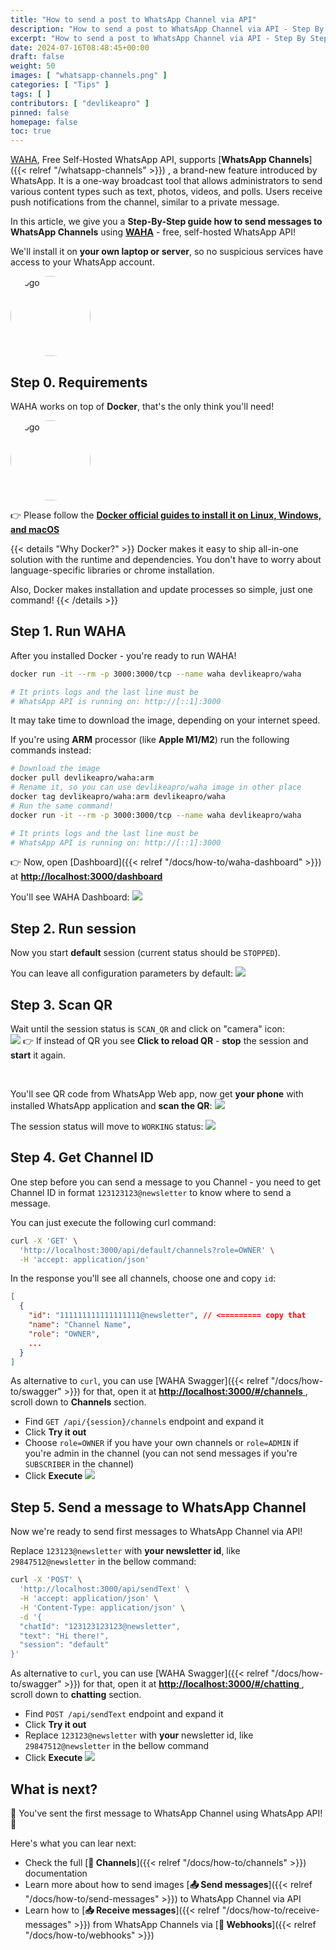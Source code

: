```yaml
---
title: "How to send a post to WhatsApp Channel via API"
description: "How to send a post to WhatsApp Channel via API - Step By Step Guide"
excerpt: "How to send a post to WhatsApp Channel via API - Step By Step Guide"
date: 2024-07-16T08:48:45+00:00
draft: false
weight: 50
images: [ "whatsapp-channels.png" ]
categories: [ "Tips" ]
tags: [ ]
contributors: [ "devlikeapro" ]
pinned: false
homepage: false
toc: true
---
```



[WAHA](/), Free Self-Hosted WhatsApp API, supports
[**WhatsApp Channels**]({{< relref "/whatsapp-channels" >}})
, a brand-new feature introduced by WhatsApp.
It is a one-way broadcast tool that allows administrators to send various content types such as text, photos, videos,
and polls.
Users receive push notifications from the channel, similar to a private message.

In this article, we give you a **Step-By-Step guide how to send messages to WhatsApp Channels** using
[**WAHA**](/) - free, self-hosted WhatsApp API!

We'll install it on **your own laptop or server**, so no suspicious services have access to your WhatsApp account.

<div class="text-center">
   <img src='/images/logo.svg' title='WhatsApp API' alt='logo' style='border-radius: 50%; width: 8rem'/>
</div>

## Step 0. Requirements

WAHA works on top of **Docker**, that's the only think you'll need! 
<div class="text-center">
   <img src='/logos/docker.svg' title='WhatsApp API' alt='logo' style='border-radius: 50%; width: 8rem'/>
</div>

👉 Please follow the 
<a href="https://docs.docker.com/engine/install/" target="_blank">
<b>Docker official guides to install it on Linux, Windows, and macOS</b>
</a>

{{< details "Why Docker?" >}}
Docker makes it easy to ship all-in-one solution with the runtime and dependencies. You don't have to worry about
language-specific libraries or chrome installation.

Also, Docker makes installation and update processes so simple, just one command!
{{< /details >}}

## Step 1. Run WAHA
After you installed Docker - you're ready to run WAHA!

```bash
docker run -it --rm -p 3000:3000/tcp --name waha devlikeapro/waha

# It prints logs and the last line must be
# WhatsApp API is running on: http://[::1]:3000
```
It may take time to download the image, depending on your internet speed.

If you're using **ARM** processor (like **Apple M1/M2**) run the following commands instead:
```bash
# Download the image
docker pull devlikeapro/waha:arm
# Rename it, so you can use devlikeapro/waha image in other place
docker tag devlikeapro/waha:arm devlikeapro/waha
# Run the same command!
docker run -it --rm -p 3000:3000/tcp --name waha devlikeapro/waha

# It prints logs and the last line must be
# WhatsApp API is running on: http://[::1]:3000
```

👉 Now, open [Dashboard]({{< relref "/docs/how-to/waha-dashboard" >}}) at 
<a href="http://localhost:3000/dashboard" target="_blank">
<b>http://localhost:3000/dashboard</b>
</a>

You'll see WAHA Dashboard:
![](dashboard.png)


## Step 2. Run session
Now you start **default** session (current status should be `STOPPED`). 

You can leave all configuration parameters by default:
![](dashboard-start-session.png)

## Step 3. Scan QR
Wait until the session status is `SCAN_QR` and click on "camera" icon:
<br>
![](dashboard-qr.png)
👉 If instead of QR you see **Click to reload QR** - **stop** the session and **start** it again.

<br>

You'll see QR code from WhatsApp Web app, now get **your phone** with installed WhatsApp application and **scan the QR**:
![](whatsapp-link-devices.jpeg)

The session status will move to `WORKING` status:
![](dashboard-working.png) 

## Step 4. Get Channel ID
One step before you can send a message to you Channel - you need to get Channel ID in format `123123123@newsletter` 
to know where to send a message.

You can just execute the following curl command:
```bash
curl -X 'GET' \
  'http://localhost:3000/api/default/channels?role=OWNER' \
  -H 'accept: application/json'
```

In the response you'll see all channels, choose one and copy `id`:

```json
[
  {
    "id": "111111111111111111@newsletter", // <========= copy that
    "name": "Channel Name",
    "role": "OWNER",
    ...
  }
]
```


As alternative to `curl`, you can use [WAHA Swagger]({{< relref "/docs/how-to/swagger" >}}) for that, open it at
<a href="http://localhost:3000/#/channels" target="_blank">
<b>http://localhost:3000/#/channels</b>
</a>, scroll down to **Channels** section.

- Find `GET /api/{session}/channels` endpoint and expand it
- Click **Try it out**
- Choose `role=OWNER` if you have your own channels or `role=ADMIN` if you're admin in the channel (you can not send messages if you're `SUBSCRIBER` in the channel)
- Click **Execute**
![](swagger-channels-list.png)


## Step 5. Send a message to WhatsApp Channel
Now we're ready to send first messages to WhatsApp Channel via API!

Replace `123123@newsletter` with **your newsletter id**, like `29847512@newsletter` in the bellow command:
```bash
curl -X 'POST' \
  'http://localhost:3000/api/sendText' \
  -H 'accept: application/json' \
  -H 'Content-Type: application/json' \
  -d '{
  "chatId": "123123123123@newsletter",
  "text": "Hi there!",
  "session": "default"
}'
```

As alternative to `curl`, you can use [WAHA Swagger]({{< relref "/docs/how-to/swagger" >}}) for that, open it at
<a href="http://localhost:3000/#/chatting" target="_blank">
<b>http://localhost:3000/#/chatting</b>
</a>, scroll down to **chatting** section.
- Find `POST /api/sendText` endpoint and expand it
- Click **Try it out**
- Replace `123123@newsletter` with **your** newsletter id, like `29847512@newsletter` in the bellow command
- Click **Execute**
![](swagger-send-text.png)

## What is next?
🎉 You've sent the first message to WhatsApp Channel using WhatsApp API! 🎉 

Here's what you can lear next:
- Check the full [**📢 Channels**]({{< relref "/docs/how-to/channels" >}}) documentation
- Learn more about how to send images [**📤 Send messages**]({{< relref "/docs/how-to/send-messages" >}}) to WhatsApp Channel via API
- Learn how to [**📥 Receive messages**]({{< relref "/docs/how-to/receive-messages" >}}) from WhatsApp Channels via [**🔄 Webhooks**]({{< relref "/docs/how-to/webhooks" >}})
